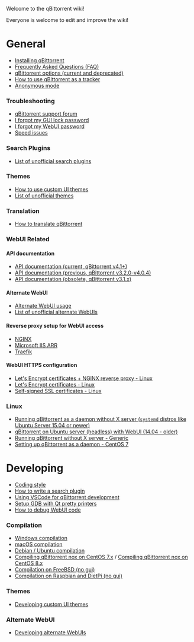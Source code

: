 Welcome to the qBittorrent wiki!

Everyone is welcome to edit and improve the wiki!

# General
* [Installing qBittorrent](wiki/Installing-qBittorrent)
* [Frequently Asked Questions (FAQ)](wiki/Frequently-Asked-Questions)
* [qBittorrent options (current and deprecated)](wiki/Explanation-of-Options-in-qBittorrent)
* [How to use qBittorrent as a tracker](wiki/How-to-use-qBittorrent-as-a-tracker)
* [Anonymous mode](wiki/Anonymous-Mode)

### Troubleshooting
* [qBittorrent support forum](http://forum.qbittorrent.org/)
* [I forgot my GUI lock password](wiki/I-forgot-my-UI-lock-password)
* [I forgot my WebUI password](wiki/Web-UI-password-locked-on-qBittorrent-NO-X-%28qbittorrent-nox%29)
* [Speed issues](wiki/Things-we-need-to-know-to-help-you-with-'speed'-issues)

### Search Plugins
* [List of unofficial search plugins](https://github.com/qbittorrent/search-plugins/wiki/Unofficial-search-plugins)

### Themes

* [How to use custom UI themes](wiki/How-to-use-custom-UI-themes)
* [List of unofficial themes](wiki/List-of-known-qBittorrent-themes)

### Translation
* [How to translate qBittorrent](wiki/How-to-translate-qBittorrent)

### WebUI Related

#### API documentation

* [API documentation (current, qBittorrent v4.1+)](wiki/Web-API-Documentation)
* [API documentation (previous, qBittorrent v3.2.0-v4.0.4)](wiki/WebUI-API-Documentation)
* [API documentation (obsolete, qBittorrent v3.1.x)](wiki/WebUI-API-Documentation-(qBittorrent-v3.1.x))

#### Alternate WebUI

* [Alternate WebUI usage](wiki/Alternate-WebUI-usage)
* [List of unofficial alternate WebUIs](https://github.com/qbittorrent/qBittorrent/wiki/List-of-known-alternate-WebUIs)

#### Reverse proxy setup for WebUI access

* [NGINX](wiki/NGINX-Reverse-Proxy-for-Web-UI)
* [Microsoft IIS ARR](wiki/IIS-ARR-Reverse-Proxy)
* [Traefik](wiki/Traefik-Reverse-Proxy-for-Web-UI)

#### WebUI HTTPS configuration

* [Let's Encrypt certificates + NGINX reverse proxy - Linux](wiki/Linux-WebUI-HTTPS-with-Let's-Encrypt-certificates-and-NGINX-SSL-reverse-proxy)
* [Let's Encrypt certificates - Linux](wiki/Linux-WebUI-setting-up-HTTPS-with-Let's-Encrypt-certificates)
* [Self-signed SSL certificates - Linux](wiki/Linux-WebUI-setting-up-HTTPS-with-self-signed-SSL-certificates)

### Linux
* [Running qBittorrent as a daemon without X server (`systemd` distros like Ubuntu Server 15.04 or newer)](wiki/Running-qBittorrent-as-a-daemon-without-X-server-(systemd-distros-like-Ubuntu-Server-15.04-or-newer))
* [qBittorrent on Ubuntu server (headless) with WebUI (14.04 - older)](wiki/Setting-up-qBittorrent-on-Ubuntu-server-as-daemon-with-Web-interface-(14.04-and-older))
* [Running qBittorrent without X server - Generic ](wiki/Running-qBittorrent-without-X-server)
* [Setting up qBittorrent as a daemon - CentOS 7](wiki/Setting-up-qBittorrent-as-a-daemon-on-CentOS-7)

# Developing
* [Coding style](https://github.com/qbittorrent/qBittorrent/blob/master/CODING_GUIDELINES.md)
* [How to write a search plugin](https://github.com/qbittorrent/search-plugins/wiki/How-to-write-a-search-plugin)
* [Using VSCode for qBittorrent development](https://github.com/qbittorrent/qBittorrent/wiki/Using-VSCode-for-qBittorrent-development)
* [Setup GDB with Qt pretty printers](https://github.com/qbittorrent/qBittorrent/wiki/Setup-GDB-with-Qt-pretty-printers)
* [How to debug WebUI code](https://github.com/qbittorrent/qBittorrent/wiki/How-to-debug-the-WebUI-code)

### Compilation
* [Windows compilation](wiki/Windows-compilation)
* [macOS compilation](wiki/Compilation-guide-for-macOS-systems)
* [Debian / Ubuntu compilation](wiki/Compiling-qBittorrent-on-Debian-and-Ubuntu)
* [Compiling qBittorrent nox on CentOS 7.x](https://github.com/qbittorrent/qBittorrent/wiki/Compiling-qBittorrent-nox-on-CentOS-7.x) / [Compiling qBittorrent nox on CentOS 8.x](https://github.com/qbittorrent/qBittorrent/wiki/Compiling-qBittorrent-nox-on-CentOS-8.x)
* [Compilation on FreeBSD (no gui)](wiki/Compilation-on-FreeBSD-(no-gui))
* [Compilation on Raspbian and DietPi (no gui)](wiki/Compiling-qBittorrent-nox-4.x-on-DietPi-or-Raspbian-(Debian-9.0)-for-ARM-devices)

### Themes

* [Developing custom UI themes](wiki/Create-custom-themes-for-qBittorrent)

### Alternate WebUI

* [Developing alternate WebUIs](wiki/Developing-alternate-WebUIs-(WIP))